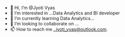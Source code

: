 - 👋 Hi, I’m @Jyoti Vyas
- 👀 I’m interested in ...Data Analytics and BI developer
- 🌱 I’m currently learning Data Analytics...
- 💞️ I’m looking to collaborate on ...
- 📫 How to reach me ..jyoti_vyas@outlook.com.

<!---
JyotiNZ/JyotiNZ is a ✨ special ✨ repository because its `README.md` (this file) appears on your GitHub profile.
You can click the Preview link to take a look at your changes.
--->
